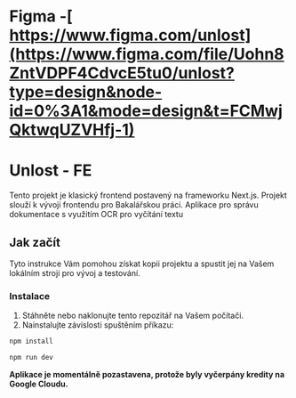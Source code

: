 # **Figma** -[ https://www.figma.com/unlost](https://www.figma.com/file/Uohn8ZntVDPF4CdvcE5tu0/unlost?type=design&node-id=0%3A1&mode=design&t=FCMwjQktwqUZVHfj-1)

# Unlost - FE

Tento projekt je klasický frontend postavený na frameworku Next.js. Projekt slouží k vývoji frontendu pro Bakalářskou práci.
Aplikace pro správu dokumentace s využitím OCR pro vyčítání textu

## Jak začít

Tyto instrukce Vám pomohou získat kopii projektu a spustit jej na Vašem lokálním stroji pro vývoj a testování.

### Instalace

1. Stáhněte nebo naklonujte tento repozitář na Vašem počítači.
2. Nainstalujte závislosti spuštěním příkazu:

```bash
npm install
```

```bash
npm run dev
```

**Aplikace je momentálně pozastavena, protože byly vyčerpány kredity na Google Cloudu.**
